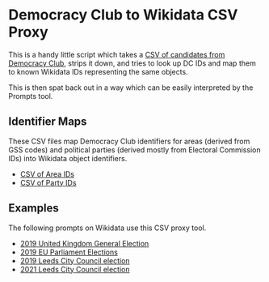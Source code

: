 # Democracy Club to Wikidata CSV Proxy

This is a handy little script which takes a [CSV of candidates from Democracy Club](https://candidates.democracyclub.org.uk/api/docs/csv/), strips it down, and tries to look up DC IDs and map them to known Wikidata IDs representing the same objects.

This is then spat back out in a way which can be easily interpreted by the Prompts tool.

## Identifier Maps

These CSV files map Democracy Club identifiers for areas (derived from GSS codes) and political parties (derived mostly from Electoral Commission IDs) into Wikidata object identifiers.

* [CSV of Area IDs](https://github.com/jacksonj04/dc-wikidata-proxy/blob/master/maps/areas.csv)
* [CSV of Party IDs](https://github.com/jacksonj04/dc-wikidata-proxy/blob/master/maps/parties.csv)

## Examples

The following prompts on Wikidata use this CSV proxy tool.

* [2019 United Kingdom General Election](https://www.wikidata.org/wiki/User:Jacksonj04/2019_General_Election/Prompt/DC)
* [2019 EU Parliament Elections](https://www.wikidata.org/wiki/User:Jacksonj04/2019_EU_Elections/Prompt/DC)
* [2019 Leeds City Council election](https://www.wikidata.org/wiki/User:Jacksonj04/Leeds/Prompt/2019)
* [2021 Leeds City Council election](https://www.wikidata.org/wiki/User:Jacksonj04/Leeds/Prompt/2021)
